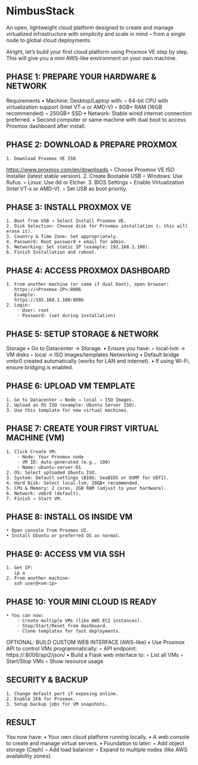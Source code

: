 # NimbusStack
An open, lightweight cloud platform designed to create and manage virtualized infrastructure with simplicity and scale in mind – from a single node to global cloud deployments.


Alright, let’s build your first cloud platform using Proxmox VE step by step.
This will give you a mini AWS-like environment on your own machine.

## PHASE 1: PREPARE YOUR HARDWARE & NETWORK
Requirements
    • Machine: Desktop/Laptop with:
        ◦ 64-bit CPU with virtualization support (Intel VT-x or AMD-V)
        ◦ 8GB+ RAM (16GB recommended)
        ◦ 250GB+ SSD
    • Network: Stable wired internet connection preferred.
    • Second computer or same machine with dual boot to access Proxmox dashboard after install.

## PHASE 2: DOWNLOAD & PREPARE PROXMOX
    1. Download Proxmox VE ISO
https://www.proxmox.com/en/downloads
        ◦ Choose Proxmox VE ISO Installer (latest stable version).
    2. Create Bootable USB
        ◦ Windows: Use Rufus.
        ◦ Linux: Use dd or Etcher.
    3. BIOS Settings
        ◦ Enable Virtualization (Intel VT-x or AMD-V).
        ◦ Set USB as boot priority.

## PHASE 3: INSTALL PROXMOX VE
    1. Boot from USB → Select Install Proxmox VE.
    2. Disk Selection: Choose disk for Proxmox installation (⚠ this will erase it).
    3. Country & Time Zone: Set appropriately.
    4. Password: Root password + email for admin.
    5. Networking: Set static IP (example: 192.168.1.100).
    6. Finish Installation and reboot.

## PHASE 4: ACCESS PROXMOX DASHBOARD
    1. From another machine (or same if dual boot), open browser:
       https://<Proxmox-IP>:8006
       Example:
       https://192.168.1.100:8006
    2. Login:
        ◦ User: root
        ◦ Password: (set during installation)

## PHASE 5: SETUP STORAGE & NETWORK
Storage
    • Go to Datacenter → Storage.
    • Ensure you have:
        ◦ local-lvm → VM disks
        ◦ local → ISO images/templates
Networking
    • Default bridge vmbr0 created automatically (works for LAN and internet).
    • If using Wi-Fi, ensure bridging is enabled.

## PHASE 6: UPLOAD VM TEMPLATE
    1. Go to Datacenter → Node → local → ISO Images.
    2. Upload an OS ISO (example: Ubuntu Server ISO).
    3. Use this template for new virtual machines.

## PHASE 7: CREATE YOUR FIRST VIRTUAL MACHINE (VM)
    1. Click Create VM:
        ◦ Node: Your Proxmox node
        ◦ VM ID: Auto-generated (e.g., 100)
        ◦ Name: ubuntu-server-01
    2. OS: Select uploaded Ubuntu ISO.
    3. System: Default settings (BIOS: SeaBIOS or OVMF for UEFI).
    4. Hard Disk: Select local-lvm, 20GB+ recommended.
    5. CPU & Memory: 2 cores, 2GB RAM (adjust to your hardware).
    6. Network: vmbr0 (default).
    7. Finish → Start VM.

## PHASE 8: INSTALL OS INSIDE VM
    • Open console from Proxmox UI.
    • Install Ubuntu or preferred OS as normal.

## PHASE 9: ACCESS VM VIA SSH
    1. Get IP:
       ip a
    2. From another machine:
       ssh user@<vm-ip>

## PHASE 10: YOUR MINI CLOUD IS READY
    • You can now:
        ◦ Create multiple VMs (like AWS EC2 instances).
        ◦ Stop/Start/Reset from dashboard.
        ◦ Clone templates for fast deployments.

OPTIONAL: BUILD CUSTOM WEB INTERFACE (AWS-like)
    • Use Proxmox API to control VMs programmatically:
        ◦ API endpoint: https://<Proxmox-IP>:8006/api2/json/
    • Build a Flask web interface to:
        ◦ List all VMs
        ◦ Start/Stop VMs
        ◦ Show resource usage

## SECURITY & BACKUP
    1. Change default port if exposing online.
    2. Enable 2FA for Proxmox.
    3. Setup backup jobs for VM snapshots.

## RESULT
You now have:
    • Your own cloud platform running locally.
    • A web console to create and manage virtual servers.
    • Foundation to later:
        ◦ Add object storage (Ceph)
        ◦ Add load balancer
        ◦ Expand to multiple nodes (like AWS availability zones).



